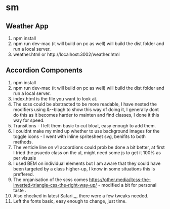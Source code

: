 # sm

## Weather App

1. npm install
2. npm run dev-mac (it will build on pc as well) will build the dist folder and run a local server.
3. weather.html or http://localhost:3002/weather.html

## Accordion Components

1. npm install
2. npm run dev-mac (it will build on pc as well) will build the dist folder and run a local server.
3. index.html is the file you want to look at.
4. The scss could be abstracted to be more readable, I have nested the modifiers using &--blagh to show this way of doing it, I generally dont do this as it becomes harder to mainten and find classes, I done it this way for speed.
5. Transitions - I left them basic to cut bloat, easy enough to add them.
6. I couldnt make my mind up whether to use background images for the toggle icons - I went with inline spritesheet svg, benifits to both methods.
7. The verticle line on v1 accordions could prob be done a bit better, at first I tried the psuedo class on the ul, might need some js to get it 100% as per visuals
8. I used BEM on individual elements but I am aware that they could have been targeted by a class higher-up, I know in some situations this is preffered.
9. The organisation of the scss comes https://other.media/itcss-the-inverted-triangle-css-the-right-way-up/ - modified a bit for personal taste .
10. Also checked in latest Safari,,,, there were a few tweaks needed.
11. Left the fonts basic, easy enough to change, just time.
